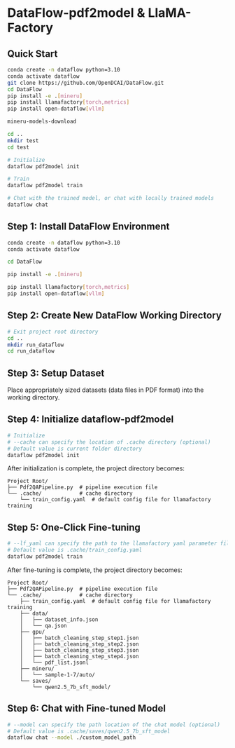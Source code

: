 # DataFlow-pdf2model & LlaMA-Factory

## Quick Start

```bash
conda create -n dataflow python=3.10
conda activate dataflow
git clone https://github.com/OpenDCAI/DataFlow.git
cd DataFlow
pip install -e .[mineru]
pip install llamafactory[torch,metrics]
pip install open-dataflow[vllm]

mineru-models-download

cd ..
mkdir test
cd test

# Initialize
dataflow pdf2model init

# Train
dataflow pdf2model train

# Chat with the trained model, or chat with locally trained models
dataflow chat
```



## Step 1: Install DataFlow Environment

```bash
conda create -n dataflow python=3.10
conda activate dataflow

cd DataFlow

pip install -e .[mineru]

pip install llamafactory[torch,metrics]
pip install open-dataflow[vllm]
```



## Step 2: Create New DataFlow Working Directory

```bash
# Exit project root directory
cd ..
mkdir run_dataflow
cd run_dataflow
```



## Step 3: Setup Dataset

Place appropriately sized datasets (data files in PDF format) into the working directory.



## Step 4: Initialize dataflow-pdf2model



```bash
# Initialize
# --cache can specify the location of .cache directory (optional)
# Default value is current folder directory
dataflow pdf2model init
```

After initialization is complete, the project directory becomes:

```shell
Project Root/
├── Pdf2QAPipeline.py  # pipeline execution file
└── .cache/            # cache directory
    └── train_config.yaml  # default config file for llamafactory training
```



## Step 5: One-Click Fine-tuning

```bash
# --lf_yaml can specify the path to the llamafactory yaml parameter file for training (optional)
# Default value is .cache/train_config.yaml
dataflow pdf2model train
```

After fine-tuning is complete, the project directory becomes:

```
Project Root/
├── Pdf2QAPipeline.py  # pipeline execution file
└── .cache/            # cache directory
    ├── train_config.yaml  # default config file for llamafactory training
    ├── data/
    │   ├── dataset_info.json
    │   └── qa.json
    ├── gpu/
    │   ├── batch_cleaning_step_step1.json
    │   ├── batch_cleaning_step_step2.json
    │   ├── batch_cleaning_step_step3.json
    │   ├── batch_cleaning_step_step4.json
    │   └── pdf_list.jsonl
    ├── mineru/
    │   └── sample-1-7/auto/
    └── saves/
        └── qwen2.5_7b_sft_model/
```



## Step 6: Chat with Fine-tuned Model

```bash
# --model can specify the path location of the chat model (optional)
# Default value is .cache/saves/qwen2.5_7b_sft_model
dataflow chat --model ./custom_model_path
```